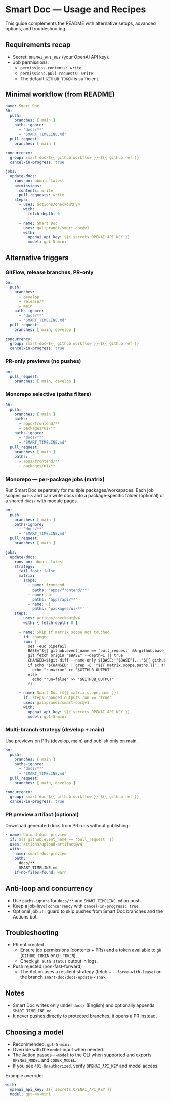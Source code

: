 # Smart Doc — Usage and Recipes

This guide complements the README with alternative setups, advanced options, and troubleshooting.

## Requirements recap
- Secret: `OPENAI_API_KEY` (your OpenAI API key).
- Job permissions:
  - `permissions.contents: write`
  - `permissions.pull-requests: write`
  - The default `GITHUB_TOKEN` is sufficient.

## Minimal workflow (from README)
```yaml
name: Smart Doc
on:
  push:
    branches: [ main ]
    paths-ignore:
      - 'docs/**'
      - 'SMART_TIMELINE.md'
  pull_request:
    branches: [ main ]

concurrency:
  group: smart-doc-${{ github.workflow }}-${{ github.ref }}
  cancel-in-progress: true

jobs:
  update-docs:
    runs-on: ubuntu-latest
    permissions:
      contents: write
      pull-requests: write
    steps:
      - uses: actions/checkout@v4
        with:
          fetch-depth: 0

      - name: Smart Doc
        uses: galiprandi/smart-doc@v1
        with:
          openai_api_key: ${{ secrets.OPENAI_API_KEY }}
          model: gpt-5-mini
```

## Alternative triggers

### GitFlow, release branches, PR-only
```yaml
on:
  push:
    branches:
      - develop
      - release/*
      - main
    paths-ignore:
      - 'docs/**'
      - 'SMART_TIMELINE.md'
  pull_request:
    branches: [ main, develop ]

concurrency:
  group: smart-doc-${{ github.workflow }}-${{ github.ref }}
  cancel-in-progress: true
```

### PR-only previews (no pushes)
```yaml
on:
  pull_request:
    branches: [ main, develop ]
```

### Monorepo selective (paths filters)
```yaml
on:
  push:
    branches: [ main ]
    paths:
      - apps/frontend/**
      - packages/ui/**
    paths-ignore:
      - 'docs/**'
      - 'SMART_TIMELINE.md'
  pull_request:
    branches: [ main ]
    paths:
      - apps/frontend/**
      - packages/ui/**
```

### Monorepo — per-package jobs (matrix)
Run Smart Doc separately for multiple packages/workspaces. Each job scopes `paths` and can write docs into a package‑specific folder (optional) or a shared `docs/` with module pages.

```yaml
on:
  push:
    branches: [ main ]
    paths-ignore:
      - 'docs/**'
      - 'SMART_TIMELINE.md'
  pull_request:
    branches: [ main ]

jobs:
  update-docs:
    runs-on: ubuntu-latest
    strategy:
      fail-fast: false
      matrix:
        scope:
          - name: frontend
            paths: 'apps/frontend/**'
          - name: api
            paths: 'apps/api/**'
          - name: ui
            paths: 'packages/ui/**'
    steps:
      - uses: actions/checkout@v4
        with: { fetch-depth: 0 }

      - name: Skip if matrix scope not touched
        id: changed
        run: |
          set -euo pipefail
          BASE="${{ github.event_name == 'pull_request' && github.base_ref || 'origin/main' }}"
          git fetch origin "$BASE" --depth=1 || true
          CHANGED=$(git diff --name-only ${BASE:+"$BASE"}..."${{ github.sha }}" || true)
          if echo "$CHANGED" | grep -E '^${{ matrix.scope.paths }}'; then
            echo "run=true" >> "$GITHUB_OUTPUT"
          else
            echo "run=false" >> "$GITHUB_OUTPUT"
          fi

      - name: Smart Doc (${{ matrix.scope.name }})
        if: steps.changed.outputs.run == 'true'
        uses: galiprandi/smart-doc@v1
        with:
          openai_api_key: ${{ secrets.OPENAI_API_KEY }}
          model: gpt-5-mini
```

### Multi-branch strategy (develop + main)
Use previews on PRs (develop, main) and publish only on main.

```yaml
on:
  push:
    branches: [ main ]
    paths-ignore:
      - 'docs/**'
      - 'SMART_TIMELINE.md'
  pull_request:
    branches: [ main, develop ]

concurrency:
  group: smart-doc-${{ github.workflow }}-${{ github.ref }}
  cancel-in-progress: true
```

### PR preview artifact (optional)
Download generated docs from PR runs without publishing:

```yaml
- name: Upload docs preview
  if: ${{ github.event_name == 'pull_request' }}
  uses: actions/upload-artifact@v4
  with:
    name: smart-doc-preview
    path: |
      docs/**
      SMART_TIMELINE.md
    if-no-files-found: warn
```

## Anti-loop and concurrency
- Use `paths-ignore` for `docs/**` and `SMART_TIMELINE.md` on push.
- Keep a job-level `concurrency` with `cancel-in-progress: true`.
- Optional job `if:` guard to skip pushes from Smart Doc branches and the Actions bot.

## Troubleshooting
- PR not created
  - Ensure job permissions (contents + PRs) and a token available to `gh` (`GITHUB_TOKEN` or `GH_TOKEN`).
  - Check `gh auth status` output in logs.
- Push rejected (non-fast-forward)
  - The Action uses a resilient strategy (fetch + `--force-with-lease`) on the branch `smart-doc/docs-update-<sha>`.

## Notes
- Smart Doc writes only under `docs/` (English) and optionally appends `SMART_TIMELINE.md`.
- It never pushes directly to protected branches; it opens a PR instead.

## Choosing a model
- Recommended: `gpt-5-mini`.
- Override with the `model` input when needed.
- The Action passes `--model` to the CLI when supported and exports `OPENAI_MODEL` and `CODEX_MODEL`.
- If you see `401 Unauthorized`, verify `OPENAI_API_KEY` and model access.

Example override:
```yaml
with:
  openai_api_key: ${{ secrets.OPENAI_API_KEY }}
  model: gpt-4o-mini
```
